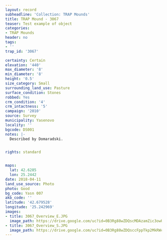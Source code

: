 ```yaml
---
layout: record
subheadline: 'Collection: TRAP Mounds'
title: TRAP Mound - 3067
teaser: Test example of object
categories:
- TRAP Mounds
header: no
tags:
- ''
trap_id: '3067'

certainty: Certain
elevation: '440'
max_diameter: '8'
min_diameter: '8'
height: '0.5'
size_category: Small
surrounding_land_use: Pasture
surface_condition: Stones
robbed: Yes
crm_condition: '4'
crm_intactness: '5'
campaign: '2010'
source: Survey
municipality: Yasenovo
locality: ''
bgcode: DS001
notes: |-
  Described by Domaradski.


rights: standard


maps:
  lat: 42.6285
  lon: 25.2442
date: 2018-04-11
land_use_source: Photo
photo: Good
bg_code: Yasn 007
akb_code: ''
latitude: '42.679528'
longitude: '25.242969'
images:
- title: 3067_Overview_E.JPG
  image_path: https://drive.google.com/uc?id=0B3Rg88wZDQscMDAzamZic3owUjA
- title: 3067_Overview_S.JPG
  image_path: https://drive.google.com/uc?id=0B3Rg88wZDQsccFppTkp2MkRWc3c
---
```

